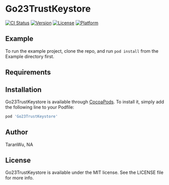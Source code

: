 # Go23TrustKeystore

[![CI Status](https://img.shields.io/travis/TaranWu/Go23TrustKeystore.svg?style=flat)](https://travis-ci.org/TaranWu/Go23TrustKeystore)
[![Version](https://img.shields.io/cocoapods/v/Go23TrustKeystore.svg?style=flat)](https://cocoapods.org/pods/Go23TrustKeystore)
[![License](https://img.shields.io/cocoapods/l/Go23TrustKeystore.svg?style=flat)](https://cocoapods.org/pods/Go23TrustKeystore)
[![Platform](https://img.shields.io/cocoapods/p/Go23TrustKeystore.svg?style=flat)](https://cocoapods.org/pods/Go23TrustKeystore)

## Example

To run the example project, clone the repo, and run `pod install` from the Example directory first.

## Requirements

## Installation

Go23TrustKeystore is available through [CocoaPods](https://cocoapods.org). To install
it, simply add the following line to your Podfile:

```ruby
pod 'Go23TrustKeystore'
```

## Author

TaranWu, NA

## License

Go23TrustKeystore is available under the MIT license. See the LICENSE file for more info.
